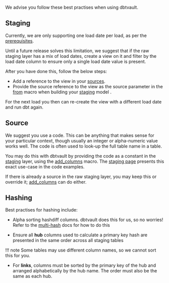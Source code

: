 We advise you follow these best practises when using dbtvault.

## Staging

Currently, we are only supporting one load date per load, as per the [prerequisites](gettingstarted.md#prerequisites).

Until a future release solves this limitation, we suggest that if the raw staging layer has a mix of load dates, 
create a view on it and filter by the load date column to ensure only a single load date value is present.

After you have done this, follow the below steps: 

- Add a reference to the view in your [sources](gettingstarted.md#setting-up-sources).
- Provide the source reference to the view as the source parameter in the [from](macros.md#from) 
macro when building your [staging](staging.md) model .

For the next load you then can re-create the view with a different load date and run dbt again.

## Source

We suggest you use a code. This can be anything that makes sense for your particular context, though usually an
integer or alpha-numeric value works well. The code is often used to look-up the full table name in a table.

You may do this with dbtvault by providing the code as a constant in the [staging](staging.md) layer,
using the [add_columns](macros.md#add_columns) macro. The [staging page](staging.md) presents this exact
use-case in the code examples.

If there is already a source in the raw staging layer, you may keep this or override it; 
[add_columns](macros.md#add_columns) can do either.

## Hashing

Best practises for hashing include:

- Alpha sorting hashdiff columns. dbtvault does this for us, so no worries! Refer to the [multi-hash](macros.md#multi_hash) docs for how to do this

- Ensure all **hub** columns used to calculate a primary key hash are presented in the same order across all
staging tables 

!!! note
    Some tables may use different column names, so we cannot sort this for you.

- For **links**, columns must be sorted by the primary key of the hub and arranged alphabetically by the hub name. 
The order must also be the same as each hub. 